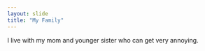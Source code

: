 ```yaml
---
layout: slide
title: "My Family"
---
```

I live with my mom and younger sister who can get very annoying.


